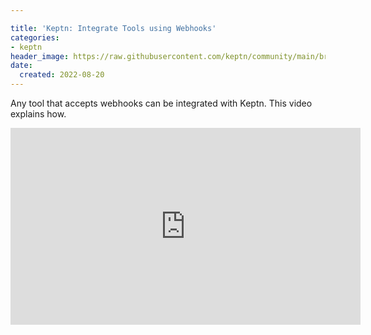 ```yaml
---

title: 'Keptn: Integrate Tools using Webhooks'
categories:
- keptn
header_image: https://raw.githubusercontent.com/keptn/community/main/branding/logos/keptn-logo-square.svg
date:
  created: 2022-08-20
---
```


Any tool that accepts webhooks can be integrated with Keptn. This video explains how.

<!-- more -->

<iframe width="560" height="315" src="https://www.youtube.com/embed/ehI23d7s-dY" title="YouTube video player" frameborder="0" allow="accelerometer; autoplay; clipboard-write; encrypted-media; gyroscope; picture-in-picture" allowfullscreen></iframe>